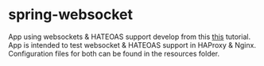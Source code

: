 # spring-websocket
App using websockets & HATEOAS support develop from this [this](https://spring.io/guides/gs/messaging-stomp-websocket/) tutorial.
App is intended to test websocket & HATEOAS support in HAProxy & Nginx.
Configuration files for both can be found in the resources folder.

